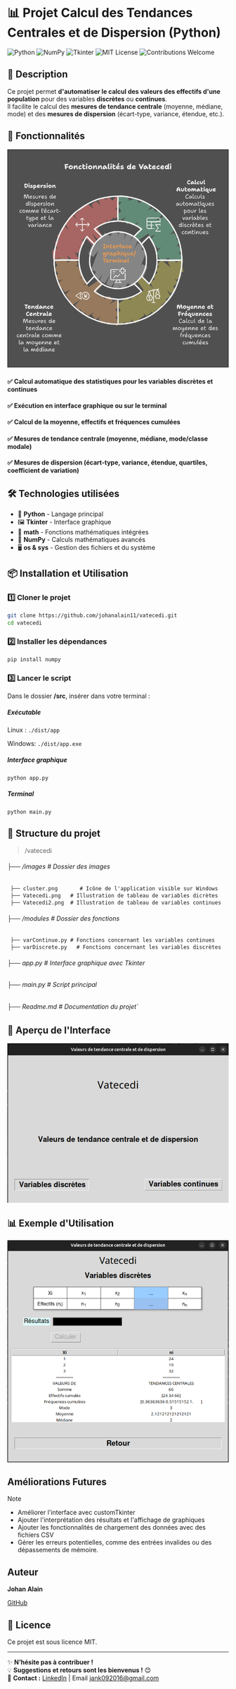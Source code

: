 
# 📊 Projet Calcul des Tendances Centrales et de Dispersion (Python)

![Python](https://img.shields.io/badge/Python-3.8%2B-blue?style=for-the-badge&logo=python) ![NumPy](https://img.shields.io/badge/NumPy-Mathematics-blue?style=for-the-badge&logo=numpy) ![Tkinter](https://img.shields.io/badge/Tkinter-GUI-orange?style=for-the-badge) ![MIT License](https://img.shields.io/badge/License-MIT-green?style=for-the-badge) ![Contributions Welcome](https://img.shields.io/badge/Contributions-Welcome-brightgreen?style=for-the-badge)

## 📖 Description
Ce projet permet **d'automatiser le calcul des valeurs des effectifs d'une population** pour des variables **discrètes** ou **continues**.  
Il facilite le calcul des **mesures de tendance centrale** (moyenne, médiane, mode) et des **mesures de dispersion** (écart-type, variance, étendue, etc.).

## 🚀 Fonctionnalités

![Fonctionnalités](./images/fonctionnalites.png "Fonctionnalités de Vatecedi")

#### ✅ Calcul automatique des statistiques pour les **variables discrètes et continues**
#### ✅ Exécution en **interface graphique** ou sur le **terminal**
#### ✅ Calcul de la moyenne, effectifs et fréquences cumulées
#### ✅ Mesures de **tendance centrale** (moyenne, médiane, mode/classe modale) 
#### ✅ Mesures de **dispersion** (écart-type, variance, étendue, quartiles, coefficient de variation) 

## 🛠️ Technologies utilisées
- 🐍 **Python** - Langage principal  
- 🖼 **Tkinter** - Interface graphique
- 📏 **math** - Fonctions mathématiques intégrées
- 🧮 **NumPy** - Calculs mathématiques avancés
- 🖥 **os & sys** - Gestion des fichiers et du système

## 📦 Installation et Utilisation

### 1️⃣ Cloner le projet
```sh
git clone https://github.com/johanalain11/vatecedi.git
cd vatecedi
```

### 2️⃣ Installer les dépendances
```sh
pip install numpy
```

### 3️⃣ Lancer le script

Dans le dossier __/src__, insérer dans votre terminal : 
##### Exécutable
Linux : `./dist/app`

Windows: `./dist/app.exe`

##### Interface graphique
`python app.py` 

##### Terminal
`python main.py`

## 📂 Structure du projet

>/vatecedi
######  ├── /images 	# Dossier des images
 	 ├── cluster.png       # Icône de l'application visible sur Windows
	 ├── Vatecedi.png	# Illustration de tableau de variables dicrètes
	 ├── Vatecedi2.png	# Illustration de tableau de variables continues
######  ├── /modules 	# Dossier des fonctions
	 ├── varContinue.py # Fonctions concernant les variables continues
	 ├── varDiscrete.py   # Fonctions concernant les variables discrètes
######  ├── app.py          	# Interface graphique avec Tkinter
######  ├── main.py     	# Script principal
###### ├── Readme.md      	 # Documentation du projet`


## 🎨 Aperçu de l'Interface
![Interface](./images/apercu.png "Interface de l'application")

## 📊 Exemple d'Utilisation

![Exemple d'utilisation](./images/utilisation.png  "Valeurs statistiques de variables discrètes")

## Améliorations Futures
>[!NOTE]
>
>* Améliorer l'interface avec customTkinter
>* Ajouter l'interprétation des résultats et l'affichage de graphiques
>* Ajouter les fonctionnalités de chargement des données avec des fichiers CSV
>* Gérer les erreurs potentielles, comme des entrées invalides ou des dépassements de mémoire.

## Auteur
**Johan Alain**

[GitHub](https://github.com/johanalain11/)

## 📜 Licence

Ce projet est sous licence MIT.

----------

✨ **N’hésite pas à contribuer !**  
💡 **Suggestions et retours sont les bienvenus !** 😊  
📩 **Contact :** [LinkedIn](www.linkedin.com/in/johanalain11) | Email [jank092016@gmail.com](mailto:jank092016@gmail.com)



